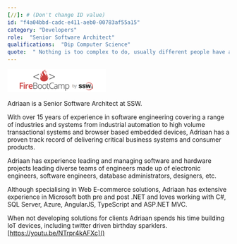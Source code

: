 ```yaml
---
[//]: # (Don't change ID value)
id: "f4a04bbd-cadc-e411-aeb0-00783af55a15"
category: "Developers"
role:  "Senior Software Architect"
qualifications:  "Dip Computer Science"
quote:  " Nothing is too complex to do, usually different people have already solved the parts, you just need to glue their solutions into one."
---
```


![FireBootCamp-Logo.png](./Images/Bio/FireBootCamp-Logo.png) 
 

Adriaan is a Senior Software Architect at SSW.

With over 15 years of experience in software engineering covering a range of industries and systems from industrial automation to high volume transactional systems and browser based embedded devices, Adriaan has a proven track record of delivering critical business systems and consumer products.

Adriaan has experience leading and managing software and hardware projects leading diverse teams of engineers made up of electronic engineers, software engineers, database administrators, designers, etc.

Although specialising in Web E-commerce solutions, Adriaan has extensive experience in Microsoft both pre and post .NET and loves working with C#, SQL Server, Azure, AngularJS, TypeScript and ASP.NET MVC.

When not developing solutions for clients Adriaan spends his time building IoT devices, including twitter driven birthday sparklers. [https://youtu.be/NTrpr4kAFXc]()